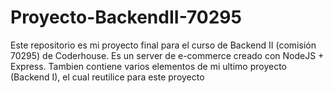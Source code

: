 # Proyecto-BackendII-70295

Este repositorio es mi proyecto final para el curso de  Backend II (comisión 70295) de Coderhouse. Es un server de e-commerce creado con NodeJS + Express.
Tambien contiene varios elementos de mi ultimo proyecto (Backend I), el cual reutilice para este proyecto